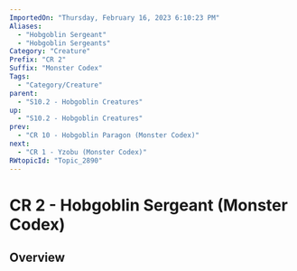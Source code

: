 ```yaml
---
ImportedOn: "Thursday, February 16, 2023 6:10:23 PM"
Aliases:
  - "Hobgoblin Sergeant"
  - "Hobgoblin Sergeants"
Category: "Creature"
Prefix: "CR 2"
Suffix: "Monster Codex"
Tags:
  - "Category/Creature"
parent:
  - "S10.2 - Hobgoblin Creatures"
up:
  - "S10.2 - Hobgoblin Creatures"
prev:
  - "CR 10 - Hobgoblin Paragon (Monster Codex)"
next:
  - "CR 1 - Yzobu (Monster Codex)"
RWtopicId: "Topic_2890"
---
```

# CR 2 - Hobgoblin Sergeant (Monster Codex)
## Overview
